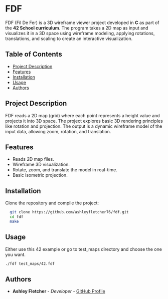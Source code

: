 # FDF

FDF (Fil De Fer) is a 3D wireframe viewer project developed in **C** as part of the **42 School curriculum**. The program takes a 2D map as input and visualizes it in a 3D space using wireframe modeling, applying rotations, translations, and scaling to create an interactive visualization.

## Table of Contents
- [Project Description](#project-description)
- [Features](#features)
- [Installation](#installation)
- [Usage](#usage)
- [Authors](#authors)

## Project Description

FDF reads a 2D map (grid) where each point represents a height value and projects it into 3D space. The project explores basic 3D rendering principles like rotation and projection. The output is a dynamic wireframe model of the input data, allowing zoom, rotation, and translation.

## Features

- Reads 2D map files.
- Wireframe 3D visualization.
- Rotate, zoom, and translate the model in real-time.
- Basic isometric projection.

## Installation

Clone the repository and compile the project:

```bash
  git clone https://github.com/ashleyfletcher76/fdf.git
  cd fdf
  make
```

## Usage

Either use this 42 example or go to test_maps directory and choose the one you want.

```bash
./fdf test_maps/42.fdf
```

## Authors

- **Ashley Fletcher** - *Developer* - [GitHub Profile](https://github.com/ashleyfletcher76)
